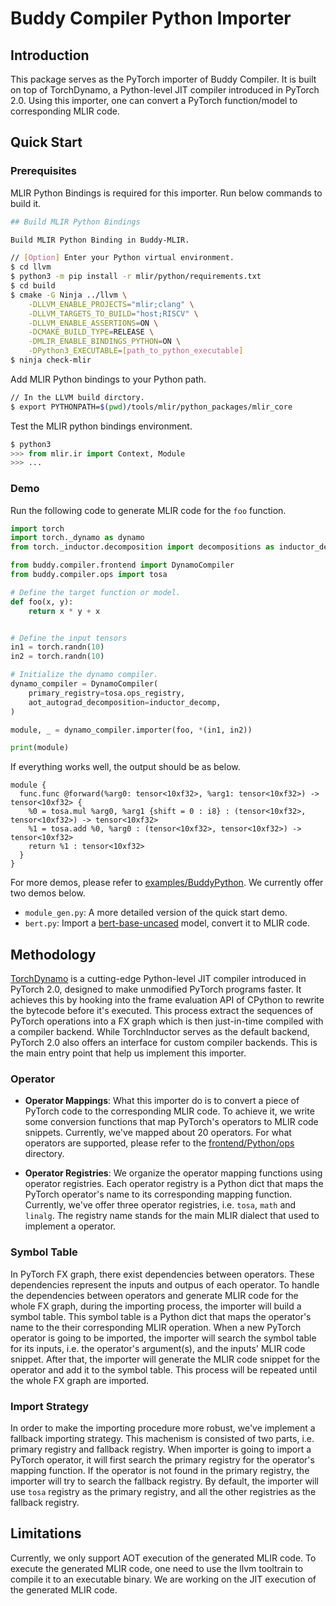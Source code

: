 # Buddy Compiler Python Importer

## Introduction

This package serves as the PyTorch importer of Buddy Compiler. It is built on top of TorchDynamo, a Python-level JIT compiler introduced in PyTorch 2.0. Using this importer, one can convert a PyTorch function/model to corresponding MLIR code.

## Quick Start

### Prerequisites

MLIR Python Bindings is required for this importer. Run below commands to build it.

```bash
## Build MLIR Python Bindings

Build MLIR Python Binding in Buddy-MLIR.

// [Option] Enter your Python virtual environment.
$ cd llvm
$ python3 -m pip install -r mlir/python/requirements.txt
$ cd build
$ cmake -G Ninja ../llvm \
    -DLLVM_ENABLE_PROJECTS="mlir;clang" \
    -DLLVM_TARGETS_TO_BUILD="host;RISCV" \
    -DLLVM_ENABLE_ASSERTIONS=ON \
    -DCMAKE_BUILD_TYPE=RELEASE \
    -DMLIR_ENABLE_BINDINGS_PYTHON=ON \
    -DPython3_EXECUTABLE=[path_to_python_executable]
$ ninja check-mlir
```

Add MLIR Python bindings to your Python path.

```bash
// In the LLVM build dirctory.
$ export PYTHONPATH=$(pwd)/tools/mlir/python_packages/mlir_core
```

Test the MLIR python bindings environment.

```python
$ python3
>>> from mlir.ir import Context, Module
>>> ...
```

### Demo

Run the following code to generate MLIR code for the `foo` function.

```python
import torch
import torch._dynamo as dynamo
from torch._inductor.decomposition import decompositions as inductor_decomp

from buddy.compiler.frontend import DynamoCompiler
from buddy.compiler.ops import tosa

# Define the target function or model.
def foo(x, y):
    return x * y + x


# Define the input tensors
in1 = torch.randn(10)
in2 = torch.randn(10)

# Initialize the dynamo compiler.
dynamo_compiler = DynamoCompiler(
    primary_registry=tosa.ops_registry,
    aot_autograd_decomposition=inductor_decomp,
)

module, _ = dynamo_compiler.importer(foo, *(in1, in2))

print(module)
```

If everything works well, the output should be as below.

```mlir
module {
  func.func @forward(%arg0: tensor<10xf32>, %arg1: tensor<10xf32>) -> tensor<10xf32> {
    %0 = tosa.mul %arg0, %arg1 {shift = 0 : i8} : (tensor<10xf32>, tensor<10xf32>) -> tensor<10xf32>
    %1 = tosa.add %0, %arg0 : (tensor<10xf32>, tensor<10xf32>) -> tensor<10xf32>
    return %1 : tensor<10xf32>
  }
}
```

For more demos, please refer to [examples/BuddyPython](https://github.com/buddy-compiler/buddy-mlir/tree/main/examples/BuddyPython). We currently offer two demos below.

- `module_gen.py`: A more detailed version of the quick start demo.
- `bert.py`: Import a [bert-base-uncased](https://huggingface.co/bert-base-uncased) model, convert it to MLIR code.

## Methodology

[TorchDynamo](https://pytorch.org/docs/stable/dynamo/index.html) is a cutting-edge Python-level JIT compiler introduced in PyTorch 2.0, designed to make unmodified PyTorch programs faster. It achieves this by hooking into the frame evaluation API of CPython to rewrite the bytecode before it's executed. This process extract the sequences of PyTorch operations into a FX graph which is then just-in-time compiled with a compiler backend. While TorchInductor serves as the default backend, PyTorch 2.0 also offers an interface for custom compiler backends. This is the main entry point that help us implement this importer.

### Operator

- **Operator Mappings**: What this importer do is to convert a piece of PyTorch code to the corresponding MLIR code. To achieve it, we write some conversion functions that map PyTorch's operators to MLIR code snippets. Currently, we've mapped about 20 operators. For what operators are supported, please refer to the [frontend/Python/ops](https://github.com/buddy-compiler/buddy-mlir/tree/main/frontend/Python/ops) directory.

- **Operator Registries**: We organize the operator mapping functions using operator registries. Each operator registry is a Python dict that maps the PyTorch operator's name to its corresponding mapping function. Currently, we've offer three operator registries, i.e. `tosa`, `math` and `linalg`. The registry name stands for the main MLIR dialect that used to implement a operator.

### Symbol Table

In PyTorch FX graph, there exist dependencies between operators. These dependencies represent the inputs and outpus of each operator. To handle the dependencies between operators and generate MLIR code for the whole FX graph, during the importing process, the importer will build a symbol table. This symbol table is a Python dict that maps the operator's name to the their corresponding MLIR operation. When a new PyTorch operator is going to be imported, the importer will search the symbol table for its inputs, i.e. the operator's argument(s), and the inputs' MLIR code snippet. After that, the importer will generate the MLIR code snippet for the operator and add it to the symbol table. This process will be repeated until the whole FX graph are imported.

### Import Strategy

In order to make the importing procedure more robust, we've implement a fallback importing strategy. This machenism is consisted of two parts, i.e. primary registry and fallback registry. When importer is going to import a PyTorch operator, it will first search the primary registry for the operator's mapping function. If the operator is not found in the primary registry, the importer will try to search the fallback registry. By default, the importer will use `tosa` registry as the primary registry, and all the other registries as the fallback registry.

## Limitations

Currently, we only support AOT execution of the generated MLIR code. To execute the generated MLIR code, one need to use the llvm tooltrain to compile it to an executable binary. We are working on the JIT execution of the generated MLIR code.
